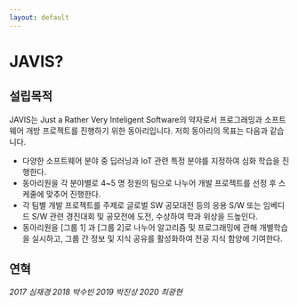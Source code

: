 ```yaml
---
layout: default
---
```


# JAVIS?
## 설립목적
JAVIS는 Just a Rather Very Inteligent Software의 약자로서 프로그래밍과 소프트웨어 개방 프로젝트를 진행하기 위한 동아리입니다. 저희 동아리의 목표는 다음과 같습니다.
- 다양한 소프트웨어 분야 중 딥러닝과 IoT 관련 특정 분야를 지정하여 심화 학습을 진행한다.
- 동아리원을 각 분야별로 4~5 명 정원의 팀으로 나누어 개발 프로젝트를 선정 후 스케줄에 맞추어 진행한다.
- 각 팀별 개발 프로젝트를 주제로 글로벌 SW 공모대전 등의 응용 S/W 또는 임베디드 S/W 관련 경진대회 및 공모전에 도전, 수상하여 학과 위상을 드높인다.
- 동아리원을 [그룹 1] 과 [그룹 2]로 나누어 알고리즘 및 프로그래밍에 관해 개별학습을 실시하고, 그룹 간 정보 및 지식 공유를 활성화하여 전공 지식 함양에 기여한다.




## 연혁
_2017_ _심재경_
_2018_ _박수빈_
_2019_ _박진상_
_2020_ _최광현_



